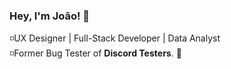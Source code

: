 ### Hey, I'm João! 👋
◽UX Designer | Full-Stack Developer | Data Analyst<br>
◽Former Bug Tester of **Discord Testers**. 🐛



